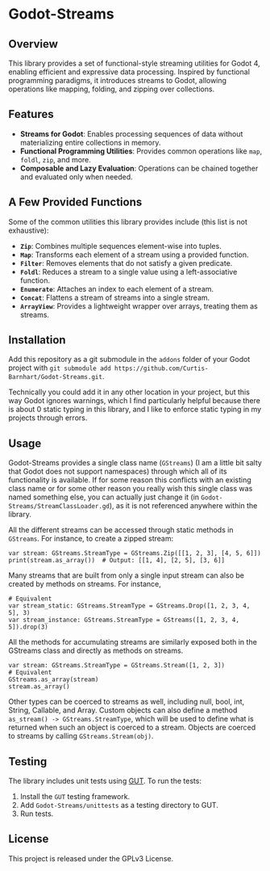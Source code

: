 # Godot-Streams

## Overview

This library provides a set of functional-style streaming utilities for Godot 4,
enabling efficient and expressive data processing.
Inspired by functional programming paradigms, it introduces streams to Godot,
allowing operations like mapping, folding,
and zipping over collections.

## Features

- **Streams for Godot**: Enables processing sequences of data
without materializing entire collections in memory.
- **Functional Programming Utilities**: Provides common operations like
`map`, `foldl`, `zip`, and more.
- **Composable and Lazy Evaluation**: Operations can be chained together
and evaluated only when needed.

## A Few Provided Functions

Some of the common utilities this library provides include
(this list is not exhaustive):

- **`Zip`**: Combines multiple sequences element-wise into tuples.
- **`Map`**: Transforms each element of a stream using a provided function.
- **`Filter`**: Removes elements that do not satisfy a given predicate.
- **`Foldl`**: Reduces a stream to a single value using a left-associative function.
- **`Enumerate`**: Attaches an index to each element of a stream.
- **`Concat`**: Flattens a stream of streams into a single stream.
- **`ArrayView`**: Provides a lightweight wrapper over arrays, treating them as streams.

## Installation

Add this repository as a git submodule in the `addons` folder of your
Godot project with
`git submodule add https://github.com/Curtis-Barnhart/Godot-Streams.git`.

Technically you could add it in any other location in your project,
but this way Godot ignores warnings,
which I find particularly helpful because there is about 0 static typing
in this library,
and I like to enforce static typing in my projects through errors.

## Usage

Godot-Streams provides a single class name (`GStreams`)
(I am a little bit salty that Godot does not support namespaces)
through which all of its functionality is available.
If for some reason this conflicts with an existing class name
or for some other reason you really wish this single class was named
something else, you can actually just change it
(in `Godot-Streams/StreamClassLoader.gd`),
as it is not referenced anywhere within the library.

All the different streams can be accessed through static methods in `GStreams`.
For instance, to create a zipped stream:

```gdscript
var stream: GStreams.StreamType = GStreams.Zip([[1, 2, 3], [4, 5, 6]])
print(stream.as_array())  # Output: [[1, 4], [2, 5], [3, 6]]
```

Many streams that are built from only a single input stream
can also be created by methods on streams.
For instance,

```gdscript
# Equivalent
var stream_static: GStreams.StreamType = GStreams.Drop([1, 2, 3, 4, 5], 3)
var stream_instance: GStreams.StreamType = GStreams([1, 2, 3, 4, 5]).drop(3)
```

All the methods for accumulating streams are similarly exposed
both in the GStreams class and directly as methods on streams.

```
var stream: GStreams.StreamType = GStreams.Stream([1, 2, 3])
# Equivalent
GStreams.as_array(stream)
stream.as_array()
```

Other types can be coerced to streams as well, including
null, bool, int, String, Callable, and Array.
Custom objects can also define a method `as_stream() -> GStreams.StreamType`,
which will be used to define what is returned when such an object
is coerced to a stream.
Objects are coerced to streams by calling `GStreams.Stream(obj)`.

## Testing

The library includes unit tests using [GUT](https://github.com/bitwes/Gut).
To run the tests:

1. Install the `GUT` testing framework.
2. Add `Godot-Streams/unittests` as a testing directory to GUT.
3. Run tests.

## License

This project is released under the GPLv3 License.

